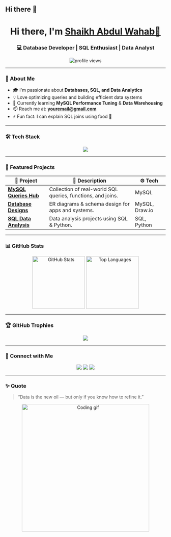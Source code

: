 ## Hi there 👋

<!--
**AbdulWahab412-glitch/AbdulWahab412-glitch** is a ✨ _special_ ✨ repository because its `README.md` (this file) appears on your GitHub profile.

Here are some ideas to get you started:

- 🔭 I’m currently working on ...
- 🌱 I’m currently learning ...
- 👯 I’m looking to collaborate on ...
- 🤔 I’m looking for help with ...
- 💬 Ask me about ...
- 📫 How to reach me: ...
- 😄 Pronouns: ...
- ⚡ Fun fact: ...
-->
<!-- HEADER -->
<h1 align="center">Hi there, I'm <a href="https://github.com/yourusername" target="_blank">Shaikh Abdul Wahab👋</a></h1>
<h3 align="center">💻 Database Developer | SQL Enthusiast | Data Analyst</h3>

<p align="center">
  <img src="https://komarev.com/ghpvc/?username=yourusername&label=Profile%20Views&color=0e75b6&style=flat" alt="profile views" />
</p>

---

### 🧠 About Me
- 🎓 I'm passionate about **Databases, SQL, and Data Analytics**  
- 💡 Love optimizing queries and building efficient data systems  
- 🌱 Currently learning **MySQL Performance Tuning** & **Data Warehousing**  
- 📫 Reach me at: **youremail@gmail.com**  
- ⚡ Fun fact: I can explain SQL joins using food 🍕  

---

### 🛠️ Tech Stack
<p align="center">
  <img src="https://skillicons.dev/icons?i=mysql,python,postgresql,sqlite,docker,git,github,vscode" />
</p>

---

### 🚀 Featured Projects
| 🔗 Project | 📘 Description | ⚙️ Tech |
|------------|----------------|----------|
| [**MySQL Queries Hub**](https://github.com/yourusername/mysql-queries) | Collection of real-world SQL queries, functions, and joins. | MySQL |
| [**Database Designs**](https://github.com/yourusername/database-designs) | ER diagrams & schema design for apps and systems. | MySQL, Draw.io |
| [**SQL Data Analysis**](https://github.com/yourusername/sql-data-analysis) | Data analysis projects using SQL & Python. | SQL, Python |

---

### 📊 GitHub Stats
<p align="center">
  <img src="https://github-readme-stats.vercel.app/api?username=yourusername&show_icons=true&theme=tokyonight" alt="GitHub Stats" height="165" />
  <img src="https://github-readme-stats.vercel.app/api/top-langs/?username=yourusername&layout=compact&theme=tokyonight" alt="Top Languages" height="165" />
</p>

---

### 🏆 GitHub Trophies
<p align="center">
  <img src="https://github-profile-trophy.vercel.app/?username=yourusername&theme=tokyonight&no-frame=true&margin-w=10" />
</p>

---

### 💬 Connect with Me
<p align="center">
  <a href="https://linkedin.com/in/yourprofile"><img src="https://img.shields.io/badge/LinkedIn-blue?logo=linkedin&logoColor=white" /></a>
  <a href="mailto:youremail@gmail.com"><img src="https://img.shields.io/badge/Email-red?logo=gmail&logoColor=white" /></a>
  <a href="https://github.com/yourusername"><img src="https://img.shields.io/badge/GitHub-black?logo=github&logoColor=white" /></a>
</p>

---

### ✨ Quote
> “Data is the new oil — but only if you know how to refine it.”

<p align="center">
  <img src="https://github.com/yourusername/yourusername/blob/main/assets/coding.gif" width="400" alt="Coding gif">
</p>
